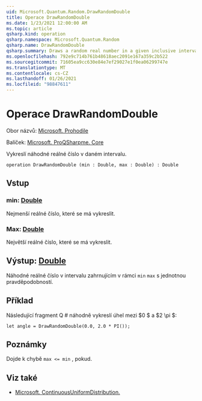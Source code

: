 ```yaml
---
uid: Microsoft.Quantum.Random.DrawRandomDouble
title: Operace DrawRandomDouble
ms.date: 1/23/2021 12:00:00 AM
ms.topic: article
qsharp.kind: operation
qsharp.namespace: Microsoft.Quantum.Random
qsharp.name: DrawRandomDouble
qsharp.summary: Draws a random real number in a given inclusive interval.
ms.openlocfilehash: 792e9c714b761b48618aec2091e167a359c2b522
ms.sourcegitcommit: 71605ea9cc630e84e7ef29027e1f0ea06299747e
ms.translationtype: MT
ms.contentlocale: cs-CZ
ms.lasthandoff: 01/26/2021
ms.locfileid: "98847611"
---
```

# <a name="drawrandomdouble-operation"></a>Operace DrawRandomDouble

Obor názvů: [Microsoft. Prohodile](xref:Microsoft.Quantum.Random)

Balíček: [Microsoft. ProQSharpme. Core](https://nuget.org/packages/Microsoft.Quantum.QSharp.Core)


Vykreslí náhodné reálné číslo v daném intervalu.

```qsharp
operation DrawRandomDouble (min : Double, max : Double) : Double
```


## <a name="input"></a>Vstup

### <a name="min--double"></a>min: [Double](xref:microsoft.quantum.lang-ref.double)

Nejmenší reálné číslo, které se má vykreslit.


### <a name="max--double"></a>Max: [Double](xref:microsoft.quantum.lang-ref.double)

Největší reálné číslo, které se má vykreslit.



## <a name="output--double"></a>Výstup: [Double](xref:microsoft.quantum.lang-ref.double)

Náhodné reálné číslo v intervalu zahrnujícím v rámci `min` `max` s jednotnou pravděpodobností.

## <a name="example"></a>Příklad

Následující fragment Q # náhodně vykreslí úhel mezi $0 $ a $2 \pi $:

```qsharp
let angle = DrawRandomDouble(0.0, 2.0 * PI());
```

## <a name="remarks"></a>Poznámky

Dojde k chybě `max <= min` , pokud.

## <a name="see-also"></a>Viz také

- [Microsoft. ContinuousUniformDistribution.](xref:Microsoft.Quantum.ContinuousUniformDistribution)